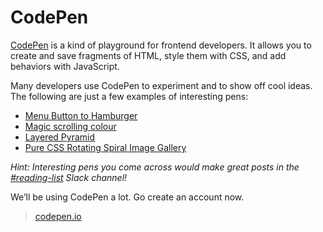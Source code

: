 # CodePen

[CodePen](http://codepen.io/) is a kind of playground for frontend developers. It allows you to create and save fragments of HTML, style them with CSS, and add behaviors with JavaScript.

Many developers use CodePen to experiment and to show off cool ideas. The following are just a few examples of interesting pens:

- [Menu Button to Hamburger](http://codepen.io/kaylolo/pen/KzLwmR)
- [Magic scrolling colour](http://codepen.io/daveredfern/pen/zBGBJV)
- [Layered Pyramid](https://codepen.io/thebabydino/pen/wMvPaQ)
- [Pure CSS Rotating Spiral Image Gallery](https://codepen.io/thebabydino/pen/DhnGF)

_Hint: Interesting pens you come across would make great posts in the [#reading-list](https://portlandcodeguild.slack.com/messages/reading-list/) Slack channel!_

We’ll be using CodePen a lot. Go create an account now.

> [codepen.io](http://codepen.io/)
